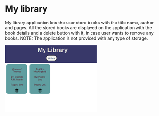 # My library
 My library application lets the user store books with the title name, 
 author and pages. All the stored books are displayed on the application with
 the book details and a delete button with it, in case user wants to remove any books. 
 NOTE: The application is not provided with any type of storage.
 
  <img src = "images/output.png" width = "300" align="center" >
